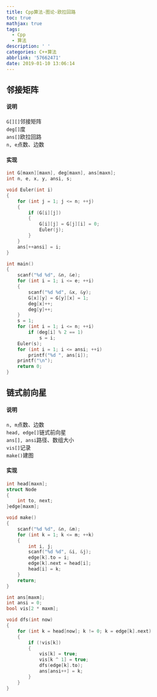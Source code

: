 ```yaml
---
title: Cpp算法-图论-欧拉回路
toc: true
mathjax: true
tags:
  - Cpp
  - 算法
description: ' '
categories: C++算法
abbrlink: '57662471'
date: 2019-01-10 13:06:14
---
```

## 邻接矩阵

#### 说明
`G[][]`邻接矩阵<br/>
`deg[]`度<br/>
`ans[]`欧拉回路<br/>
`n, e`点数、边数

#### 实现
```cpp
int G[maxn][maxn], deg[maxn], ans[maxn];
int n, e, x, y, ansi, s;

void Euler(int i)
{
	for (int j = 1; j <= n; ++j)
	{
		if (G[i][j])
		{
			G[i][j] = G[j][i] = 0;
			Euler(j);
		}
	}
	ans[++ansi] = i;
}

int main()
{
	scanf("%d %d", &n, &e);
	for (int i = 1; i <= e; ++i)
	{
		scanf("%d %d", &x, &y);
		G[x][y] = G[y][x] = 1;
		deg[x]++;
		deg[y]++;
	}
	s = 1;
	for (int i = 1; i <= n; ++i)
		if (deg[i] % 2 == 1)
			s = i;
	Euler(s);
	for (int i = 1; i <= ansi; ++i)
		printf("%d ", ans[i]);
	printf("\n");
	return 0;
}
```

## 链式前向星

#### 说明
`n, m`点数、边数<br/>
`head, edge[]`链式前向星<br/>
`ans[], ansi`路径、数组大小<br/>
`vis[]`记录<br/>
`make()`建图

#### 实现
```cpp
int head[maxn];
struct Node
{
	int to, next;
}edge[maxm];

void make()
{
	scanf("%d %d", &n, &m);
	for (int k = 1; k <= m; ++k)
	{
		int i, j;
		scanf("%d %d", &i, &j);
		edge[k].to = i;
		edge[k].next = head[i];
		head[i] = k;
	}
	return;
}

int ans[maxm];
int ansi = 0;
bool vis[2 * maxm];

void dfs(int now)
{
    for (int k = head[now]; k != 0; k = edge[k].next)
	{
        if (!vis[k])
        {
            vis[k] = true;
            vis[k ^ 1] = true;
            dfs(edge[k].to);
            ans[ansi++] = k;
        }
	}
}
```